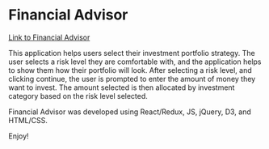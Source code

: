 # Financial Advisor

[Link to Financial Advisor](http://financial-advisor.surge.sh/)

This application helps users select their investment portfolio strategy. The user selects a risk level they are comfortable with, and the application helps to show them how their portfolio will look. After selecting a risk level, and clicking continue, the user is prompted to enter the amount of money they want to invest. The amount selected is then allocated by investment category based on the risk level selected.  

Financial Advisor was developed using React/Redux, JS, jQuery, D3, and HTML/CSS.

Enjoy!
